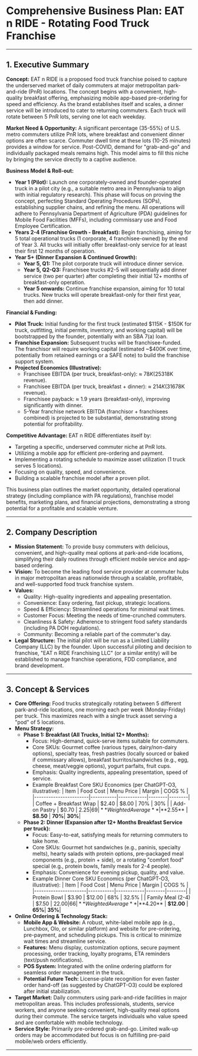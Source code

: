 # Comprehensive Business Plan: EAT n RIDE - Rotating Food Truck Franchise

---

## 1. Executive Summary

**Concept:** EAT n RIDE is a proposed food truck franchise poised to capture the underserved market of daily commuters at major metropolitan park-and-ride (PnR) locations. The concept begins with a convenient, high-quality breakfast offering, emphasizing mobile app-based pre-ordering for speed and efficiency. As the brand establishes itself and scales, a dinner service will be introduced to cater to returning commuters. Each truck will rotate between 5 PnR lots, serving one lot each weekday.

**Market Need & Opportunity:** A significant percentage (35-55%) of U.S. metro commuters utilize PnR lots, where breakfast and convenient dinner options are often scarce. Commuter dwell time at these lots (10-25 minutes) provides a window for service. Post-COVID, demand for "grab-and-go" and individually packaged meals remains high. This model aims to fill this niche by bringing the service directly to a captive audience.

**Business Model & Roll-out:**
*   **Year 1 (Pilot):** Launch one corporately-owned and founder-operated truck in a pilot city (e.g., a suitable metro area in Pennsylvania to align with initial regulatory research). This phase will focus on proving the concept, perfecting Standard Operating Procedures (SOPs), establishing supplier chains, and refining the menu. All operations will adhere to Pennsylvania Department of Agriculture (PDA) guidelines for Mobile Food Facilities (MFFs), including commissary use and Food Employee Certification.
*   **Years 2-4 (Franchise Growth - Breakfast):** Begin franchising, aiming for 5 total operational trucks (1 corporate, 4 franchisee-owned) by the end of Year 3. All trucks will initially offer breakfast-only service for at least their first 12 months of operation.
*   **Year 5+ (Dinner Expansion & Continued Growth):**
    *   **Year 5, Q1:** The pilot corporate truck will introduce dinner service.
    *   **Year 5, Q2-Q3:** Franchisee trucks #2-5 will sequentially add dinner service (two per quarter) after completing their initial 12+ months of breakfast-only operation.
    *   **Year 5 onwards:** Continue franchise expansion, aiming for 10 total trucks. New trucks will operate breakfast-only for their first year, then add dinner.

**Financial & Funding:**
*   **Pilot Truck:** Initial funding for the first truck (estimated $115K - $150K for truck, outfitting, initial permits, inventory, and working capital) will be bootstrapped by the founder, potentially with an SBA 7(a) loan.
*   **Franchise Expansion:** Subsequent trucks will be franchisee-funded. The franchisor will require working capital (estimated ~$400K over time, potentially from retained earnings or a SAFE note) to build the franchise support system.
*   **Projected Economics (Illustrative):**
    *   Franchisee EBITDA (per truck, breakfast-only): ≈ $78K (25% margin on ~$318K revenue).
    *   Franchisee EBITDA (per truck, breakfast + dinner): ≈ $214K (31% margin on ~$678K revenue).
    *   Franchisee payback: ≈ 1.9 years (breakfast-only), improving significantly with dinner.
    *   5-Year franchise network EBITDA (franchisor + franchisees combined) is projected to be substantial, demonstrating strong potential for profitability.

**Competitive Advantage:** EAT n RIDE differentiates itself by:
*   Targeting a specific, underserved commuter niche at PnR lots.
*   Utilizing a mobile app for efficient pre-ordering and payment.
*   Implementing a rotating schedule to maximize asset utilization (1 truck serves 5 locations).
*   Focusing on quality, speed, and convenience.
*   Building a scalable franchise model after a proven pilot.

This business plan outlines the market opportunity, detailed operational strategy (including compliance with PA regulations), franchise model benefits, marketing plans, and financial projections, demonstrating a strong potential for a profitable and scalable venture.

---

## 2. Company Description

*   **Mission Statement:** To provide busy commuters with delicious, convenient, and high-quality meal options at park-and-ride locations, simplifying their daily routines through efficient mobile service and app-based ordering.
*   **Vision:** To become the leading food service provider at commuter hubs in major metropolitan areas nationwide through a scalable, profitable, and well-supported food truck franchise system.
*   **Values:**
    *   Quality: High-quality ingredients and appealing presentation.
    *   Convenience: Easy ordering, fast pickup, strategic locations.
    *   Speed & Efficiency: Streamlined operations for minimal wait times.
    *   Customer Focus: Meeting the needs of time-crunched commuters.
    *   Cleanliness & Safety: Adherence to stringent food safety standards (including PA DOH regulations).
    *   Community: Becoming a reliable part of the commuter's day.
*   **Legal Structure:** The initial pilot will be run as a Limited Liability Company (LLC) by the founder. Upon successful piloting and decision to franchise, "EAT n RIDE Franchising LLC" (or a similar entity) will be established to manage franchise operations, FDD compliance, and brand development.

---

## 3. Concept & Services

*   **Core Offering:** Food trucks strategically rotating between 5 different park-and-ride locations, one morning each per week (Monday-Friday) per truck. This maximizes reach with a single truck asset serving a "pod" of 5 locations.
*   **Menu Strategy:**
    *   **Phase 1: Breakfast (All Trucks, Initial 12+ Months):**
        *   Focus: High-demand, quick-serve items suitable for commuters.
        *   Core SKUs: Gourmet coffee (various types, dairy/non-dairy options), specialty teas, fresh pastries (locally sourced or baked if commissary allows), breakfast burritos/sandwiches (e.g., egg, cheese, meat/veggie options), yogurt parfaits, fruit cups.
        *   Emphasis: Quality ingredients, appealing presentation, speed of service.
        *   Example Breakfast Core SKU Economics (per ChatGPT-O3, illustrative):
            | Item                  | Food Cost | Menu Price | Margin | COGS % |
            |-----------------------|-----------|------------|--------|--------|
            | Coffee + Breakfast Wrap | $2.40     | $8.00      | 70%    | 30%    |
            | Add-on Pastry         | $0.70     | $2.25      | 69%    | 31%    |
            | **Weighted Average**  | **$2.55** | **$8.50**  | **70%**| **30%**|
    *   **Phase 2: Dinner (Expansion after 12+ Months Breakfast Service per truck):**
        *   Focus: Easy-to-eat, satisfying meals for returning commuters to take home.
        *   Core SKUs: Gourmet hot sandwiches (e.g., paninis, specialty melts), hearty salads with protein options, pre-packaged meal components (e.g., protein + side), or a rotating "comfort food" special (e.g., protein bowls, family meals for 2-4 people).
        *   Emphasis: Convenience for evening pickup, quality, and value.
        *   Example Dinner Core SKU Economics (per ChatGPT-O3, illustrative):
            | Item                 | Food Cost | Menu Price | Margin | COGS % |
            |----------------------|-----------|------------|--------|--------|
            | Protein Bowl         | $3.90     | $12.00     | 68%    | 32.5%  |
            | Family Meal (2-4)    | $7.50     | $22.00     | 66%    | 34%    |
            | **Weighted Average** | **$4.20** | **$12.00** | **65%**| **35%**|
*   **Online Ordering & Technology Stack:**
    *   **Mobile App & Website:** A robust, white-label mobile app (e.g., Lunchbox, Olo, or similar platform) and website for pre-ordering, pre-payment, and scheduling pickups. This is critical to minimize wait times and streamline service.
    *   **Features:** Menu display, customization options, secure payment processing, order tracking, loyalty programs, ETA reminders (text/push notifications).
    *   **POS System:** Integrated with the online ordering platform for seamless order management in the truck.
    *   **Potential Future Tech:** License-plate recognition for even faster order hand-off (as suggested by ChatGPT-O3) could be explored after initial stabilization.
*   **Target Market:** Daily commuters using park-and-ride facilities in major metropolitan areas. This includes professionals, students, service workers, and anyone seeking convenient, high-quality meal options during their commute. The service targets individuals who value speed and are comfortable with mobile technology.
*   **Service Style:** Primarily pre-ordered grab-and-go. Limited walk-up orders may be accommodated but focus is on fulfilling pre-paid mobile/web orders efficiently.

--- 